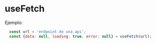 # useFetch

Ejemplo:

```javascript
  const url = 'endpoint de una api'; 
  const {data: null, loading: true, error: null} = useFetch(url);
```

